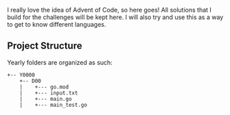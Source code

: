 I really love the idea of Advent of Code, so here goes! All solutions that I build for the challenges will be kept here.
I will also try and use this as a way to get to know different languages.

## Project Structure
Yearly folders are organized as such:
```
+-- Y0000
    +-- D00
    |    +--- go.mod
    |    +--- input.txt
    |    +--- main.go
    |    +--- main_test.go
```
